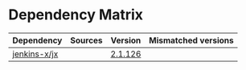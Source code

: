 # Dependency Matrix

Dependency | Sources | Version | Mismatched versions
---------- | ------- | ------- | -------------------
[jenkins-x/jx](https://github.com/jenkins-x/jx.git) |  | [2.1.126](https://github.com/jenkins-x/jx/releases/tag/v2.1.126) | 
